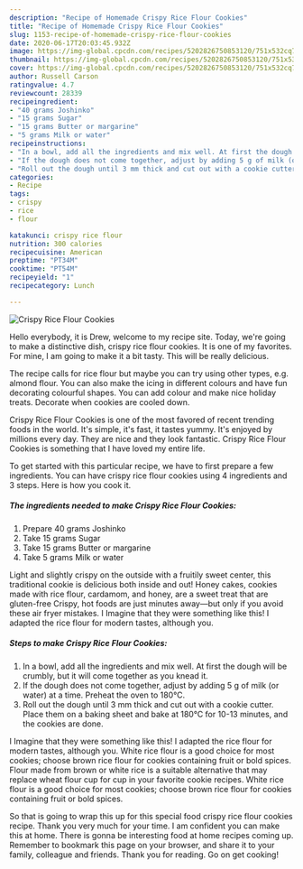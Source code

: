 ```yaml
---
description: "Recipe of Homemade Crispy Rice Flour Cookies"
title: "Recipe of Homemade Crispy Rice Flour Cookies"
slug: 1153-recipe-of-homemade-crispy-rice-flour-cookies
date: 2020-06-17T20:03:45.932Z
image: https://img-global.cpcdn.com/recipes/5202826750853120/751x532cq70/crispy-rice-flour-cookies-recipe-main-photo.jpg
thumbnail: https://img-global.cpcdn.com/recipes/5202826750853120/751x532cq70/crispy-rice-flour-cookies-recipe-main-photo.jpg
cover: https://img-global.cpcdn.com/recipes/5202826750853120/751x532cq70/crispy-rice-flour-cookies-recipe-main-photo.jpg
author: Russell Carson
ratingvalue: 4.7
reviewcount: 28339
recipeingredient:
- "40 grams Joshinko"
- "15 grams Sugar"
- "15 grams Butter or margarine"
- "5 grams Milk or water"
recipeinstructions:
- "In a bowl, add all the ingredients and mix well. At first the dough will be crumbly, but it will come together as you knead it."
- "If the dough does not come together, adjust by adding 5 g of milk (or water) at a time. Preheat the oven to 180°C."
- "Roll out the dough until 3 mm thick and cut out with a cookie cutter. Place them on a baking sheet and bake at 180°C for 10-13 minutes, and the cookies are done."
categories:
- Recipe
tags:
- crispy
- rice
- flour

katakunci: crispy rice flour 
nutrition: 300 calories
recipecuisine: American
preptime: "PT34M"
cooktime: "PT54M"
recipeyield: "1"
recipecategory: Lunch

---
```



![Crispy Rice Flour Cookies](https://img-global.cpcdn.com/recipes/5202826750853120/751x532cq70/crispy-rice-flour-cookies-recipe-main-photo.jpg)

Hello everybody, it is Drew, welcome to my recipe site. Today, we're going to make a distinctive dish, crispy rice flour cookies. It is one of my favorites. For mine, I am going to make it a bit tasty. This will be really delicious.

The recipe calls for rice flour but maybe you can try using other types, e.g. almond flour. You can also make the icing in different colours and have fun decorating colourful shapes. You can add colour and make nice holiday treats. Decorate when cookies are cooled down.

Crispy Rice Flour Cookies is one of the most favored of recent trending foods in the world. It's simple, it's fast, it tastes yummy. It's enjoyed by millions every day. They are nice and they look fantastic. Crispy Rice Flour Cookies is something that I have loved my entire life.


To get started with this particular recipe, we have to first prepare a few ingredients. You can have crispy rice flour cookies using 4 ingredients and 3 steps. Here is how you cook it.

<!--inarticleads1-->

##### The ingredients needed to make Crispy Rice Flour Cookies:

1. Prepare 40 grams Joshinko
1. Take 15 grams Sugar
1. Take 15 grams Butter or margarine
1. Take 5 grams Milk or water


Light and slightly crispy on the outside with a fruitily sweet center, this traditional cookie is delicious both inside and out! Honey cakes, cookies made with rice flour, cardamom, and honey, are a sweet treat that are gluten-free Crispy, hot foods are just minutes away—but only if you avoid these air fryer mistakes. I Imagine that they were something like this! I adapted the rice flour for modern tastes, although you. 

<!--inarticleads2-->

##### Steps to make Crispy Rice Flour Cookies:

1. In a bowl, add all the ingredients and mix well. At first the dough will be crumbly, but it will come together as you knead it.
1. If the dough does not come together, adjust by adding 5 g of milk (or water) at a time. Preheat the oven to 180°C.
1. Roll out the dough until 3 mm thick and cut out with a cookie cutter. Place them on a baking sheet and bake at 180°C for 10-13 minutes, and the cookies are done.


I Imagine that they were something like this! I adapted the rice flour for modern tastes, although you. White rice flour is a good choice for most cookies; choose brown rice flour for cookies containing fruit or bold spices. Flour made from brown or white rice is a suitable alternative that may replace wheat flour cup for cup in your favorite cookie recipes. White rice flour is a good choice for most cookies; choose brown rice flour for cookies containing fruit or bold spices. 

So that is going to wrap this up for this special food crispy rice flour cookies recipe. Thank you very much for your time. I am confident you can make this at home. There is gonna be interesting food at home recipes coming up. Remember to bookmark this page on your browser, and share it to your family, colleague and friends. Thank you for reading. Go on get cooking!
